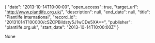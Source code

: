 {
  "date": "2013-10-14T10:00:00", 
  "open_access": true, 
  "target_url": "http://www.plantlife.org.uk/", 
  "description": null, 
  "end_date": null, 
  "title": "Plantlife International", 
  "record_id": "20131014T100000/cSZCPBiIdsty5J1wCDe5XA==", 
  "publisher": "plantlife.org.uk", 
  "start_date": "2013-10-14T10:00:00Z"
}

None